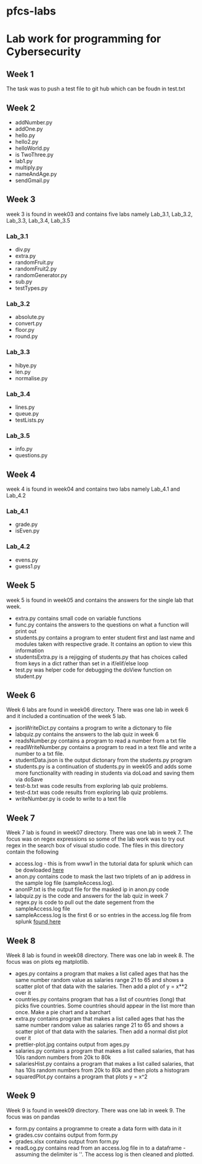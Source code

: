 # pfcs-labs
# Lab work for programming for Cybersecurity

## Week 1
The task was to push a test file to git hub which can be foudn in test.txt
## Week 2
* addNumber.py
* addOne.py
* hello.py
* hello2.py
* helloWorld.py
* is TwoThree.py
* lab1.py
* multiply.py
* nameAndAge.py
* sendGmail.py

## Week 3
week 3 is found in week03 and contains five labs  namely Lab_3.1, Lab_3.2, Lab_3.3, Lab_3.4, Lab_3.5
### Lab_3.1
* div.py
* extra.py
* randomFruit.py
* randomFruit2.py
* randomGenerator.py
* sub.py
* testTypes.py
### Lab_3.2
* absolute.py
* convert.py
* floor.py
* round.py
### Lab_3.3
* hibye.py
* len.py
* normalise.py
### Lab_3.4
* lines.py
* queue.py
* testLists.py
### Lab_3.5
* info.py
* questions.py

## Week 4
week 4 is found in week04 and contains two labs  namely Lab_4.1 and Lab_4.2
### Lab_4.1
* grade.py
* isEven.py
### Lab_4.2
* evens.py
* guess1.py

## Week 5
week 5 is found in week05 and contains the answers for the single lab that week.
* extra.py contains small code on variable functions
* func.py contains the answers to the questions on what a function will print out
* students.py contains a program to enter student first and last name and modules taken with respective grade. It contains an option to view this information 
* studentsExtra.py is a rejigging of students.py that has choices called from keys in a dict rather than set in a if/elif/else loop
* test.py was helper code for debugging the doView function on student.py 

## Week 6
Week 6 labs are found in week06 directory. There was one lab in week 6 and it included a continuation of the week 5 lab.
* jsonWriteDict.py contains a program to write a dictonary to file
* labquiz.py contains the answers to the lab quiz in week 6
* readsNumber.py contains a program to read a number from a txt file
* readWriteNumber.py contains a program to read in a text file and write a number to a txt file. 
* studentData.json is the output dictonary from the students.py program
* students.py is a continuation of students.py in week05 and adds some more functionality with reading in students via doLoad and saving them via doSave
* test-b.txt was code results from exploring lab quiz problems.
* test-d.txt was code results from exploring lab quiz problems.
* writeNumber.py is code to write to a text file

## Week 7
Week 7 lab is found in week07 directory. There was one lab in week 7. The focus was on regex expressions so some of the lab work was to try out  regex in the search box of visual studio code. The files in this directory contain the following
* access.log - this is from www1 in the tutorial data for splunk which can be dowloaded [here](https://docs.splunk.com/images/Tutorial/tutorialdata.zip)
* anon.py contains code to mask the last two triplets of an ip address in the sample log file (sampleAccess.log). 
* anonIP.txt is the output file for the masked ip in anon.py code
* labquiz.py is the code and answers for the lab quiz in week 7
* regex.py is code to pull out the date segement from the sampleAccess.log file
* sampleAccess.log is the first 6 or so entries in the access.log file from splunk [found here](https://docs.splunk.com/images/Tutorial/tutorialdata.zip)

## Week 8
Week 8 lab is found in week08 directory. There was one lab in week 8. The focus was on plots eg matplotlib. 
* ages.py contains a program that makes a list called ages that has the same number random value as salaries range 21 to 65 and shows a scatter plot of that data with the salaries. Then add a plot of y = x**2 over it
* countries.py contains program that has a list of countries (long) that picks five countries. Some countries should appear in the list more than once. Make a pie chart and a barchart
* extra.py contains program that makes a list called ages that has the same number random value as salaries range 21 to 65 and shows a scatter plot of that data with the salaries. Then add a normal dist plot over it
* prettier-plot.jpg contains output from ages.py
* salaries.py contains a program that makes a list called salaries, that has 10is random numbers from 20k to 80k
* salariesHist.py contains a program that makes a list called salaries, that has 10is random numbers from 20k to 80k and then plots a histogram
* squaredPlot.py contains a program that plots y = x^2

## Week 9
Week 9 is found in week09 directory. There was one lab in week 9. The focus was on pandas

* form.py contains a programme to create a data form with data in it
* grades.csv contains output from form.py
* grades.xlsx contains output from form.py
* readLog.py contains read from an access.log file in to a dataframe - assuming the delimiter is ''. The access log is then cleaned and plotted. 






